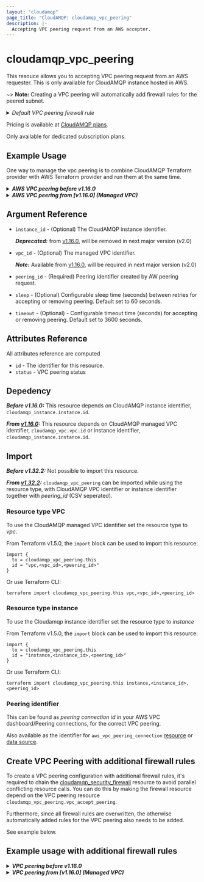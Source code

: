 ```yaml
---
layout: "cloudamqp"
page_title: "CloudAMQP: cloudamqp_vpc_peering"
description: |-
  Accepting VPC peering request from an AWS accepter.
---
```


# cloudamqp_vpc_peering

This resouce allows you to accepting VPC peering request from an AWS requester. This is only
available for CloudAMQP instance hosted in AWS.

~> **Note:** Creating a VPC peering will automatically add firewall rules for the peered subnet.

<details>
 <summary>
    <i>Default VPC peering firewall rule</i>
  </summary>

For LavinMQ:

```hcl
rules {
  Description = "VPC peer request"
  ip          = "<VPC peered subnet>"
  ports       = [15672, 5552, 5551]
  services    = ["AMQP", "AMQPS", "HTTPS"]
}
```

For RabbitMQ:

```hcl
rules {
  Description = "VPC peer request"
  ip          = "<VPC peered subnet>"
  ports       = [15672]
  services    = ["AMQP", "AMQPS", "HTTPS", "STREAM", "STREAM_SSL"]
}
```

</details>

Pricing is available at [CloudAMQP plans].

Only available for dedicated subscription plans.

## Example Usage

One way to manage the vpc peering is to combine CloudAMQP Terraform provider with AWS Terraform
provider and run them at the same time.

<details>
  <summary>
    <b>
      <i>AWS VPC peering before v1.16.0</i>
    </b>
  </summary>

```hcl
# Configure CloudAMQP provider
provider "cloudamqp" {
  apikey = var.cloudamqp_customer_api_key
}

# CloudAMQP - new instance, need to be created with a vpc
resource "cloudamqp_instance" "instance" {
  name        = "terraform-vpc-accepter"
  plan        = "penguin-1"
  region      = "amazon-web-services::us-east-1"
  tags        = ["terraform"]
  vpc_subnet  = "10.40.72.0/24"
}

# CloudAMQP - Extract vpc information
data "cloudamqp_vpc_info" "vpc_info" {
  instance_id = cloudamqp_instance.instance.id
}

# Configure AWS provider
provider "aws" {
  region      = var.aws_region
  access_key  = var.aws_access_key
  secret_key  = var.aws_secret_key
}

# AWS - retreive instance to get subnet identifier
data "aws_instance" "aws_instance" {
  provider = aws

  instance_tags = {
    Name   = var.aws_instance_name
  }
}

# AWS - retrieve subnet
data "aws_subnet" "subnet" {
  provider  = aws
  id        = data.aws_instance.aws_instance.subnet_id
}

# AWS - Create peering request
resource "aws_vpc_peering_connection" "aws_vpc_peering" {
  provider      = aws
  vpc_id        = data.aws_subnet.subnet.vpc_id
  peer_vpc_id   = data.cloudamqp_vpc_info.vpc_info.id
  peer_owner_id = data.cloudamqp_vpc_info.vpc_info.owner_id
  tags          = { Name = var.aws_peering_name }
}

# CloudAMQP - accept the peering request
resource "cloudamqp_vpc_peering" "vpc_accept_peering" {
  instance_id = cloudamqp_instance.instance.id
  peering_id  = aws_vpc_peering_connection.aws_vpc_peering.id
}

# AWS - retrieve the route table created in AWS
data "aws_route_table" "route_table" {
  provider  = aws
  vpc_id    = data.aws_subnet.subnet.vpc_id
}

# AWS - Once the peering request is accepted, configure routing table on accepter to allow traffic
resource "aws_route" "accepter_route" {
  provider                  = aws
  route_table_id            = data.aws_route_table.route_table.route_table_id
  destination_cidr_block    = cloudamqp_instance.instance.vpc_subnet
  vpc_peering_connection_id = aws_vpc_peering_connection.aws_vpc_peering.id

  depends_on = [
    cloudamqp_vpc_peering.vpc_accept_peering
  ]
}
```

</details>

<details>
  <summary>
    <b>
      <i>AWS VPC peering from [v1.16.0] (Managed VPC)</i>
    </b>
  </summary>

```hcl
# Configure CloudAMQP provider
provider "cloudamqp" {
  apikey = var.cloudamqp_customer_api_key
}

# CloudAMQP - Managed VPC resource
resource "cloudamqp_vpc" "vpc" {
  name    = "<VPC name>"
  region  = "amazon-web-services::us-east-1"
  subnet  = "10.56.72.0/24"
  tags    = ["terraform"]
}

# CloudAMQP - new instance, need to be created with a vpc
resource "cloudamqp_instance" "instance" {
  name                = "terraform-vpc-accepter"
  plan                = "penguin-1"
  region              = "amazon-web-services::us-east-1"
  tags                = ["terraform"]
  vpc_id              = cloudamqp_vpc.vpc.id
  keep_associated_vpc = true
}

# CloudAMQP - Extract vpc information
data "cloudamqp_vpc_info" "vpc_info" {
  vpc_id = cloudamqp_vpc.vpc.id
  # vpc_id prefered over instance_id
  # instance_id = cloudamqp_instance.instance.id
}

# Configure AWS provider
provider "aws" {
  region      = var.aws_region
  access_key  = var.aws_access_key
  secret_key  = var.aws_secret_key
}

# AWS - retreive instance to get subnet identifier
data "aws_instance" "aws_instance" {
  provider = aws

  instance_tags = {
    Name   = var.aws_instance_name
  }
}

# AWS - retrieve subnet
data "aws_subnet" "subnet" {
  provider  = aws
  id        = data.aws_instance.aws_instance.subnet_id
}

# AWS - Create peering request
resource "aws_vpc_peering_connection" "aws_vpc_peering" {
  provider      = aws
  vpc_id        = data.aws_subnet.subnet.vpc_id
  peer_vpc_id   = data.cloudamqp_vpc_info.vpc_info.id
  peer_owner_id = data.cloudamqp_vpc_info.vpc_info.owner_id
  tags          = { Name = var.aws_peering_name }
}

# CloudAMQP - accept the peering request
resource "cloudamqp_vpc_peering" "vpc_accept_peering" {
  vpc_id      = cloudamqp_vpc.vpc.id
  # vpc_id prefered over instance_id
  # instance_id = cloudamqp_instance.instance.id
  peering_id  = aws_vpc_peering_connection.aws_vpc_peering.id
  sleep       = 30
  timeout     = 600
}

# AWS - retrieve the route table created in AWS
data "aws_route_table" "route_table" {
  provider  = aws
  vpc_id    = data.aws_subnet.subnet.vpc_id
}

# AWS - Once the peering request is accepted, configure routing table on accepter to allow traffic
resource "aws_route" "accepter_route" {
  provider                  = aws
  route_table_id            = data.aws_route_table.route_table.route_table_id
  destination_cidr_block    = cloudamqp_instance.instance.vpc_subnet
  vpc_peering_connection_id = aws_vpc_peering_connection.aws_vpc_peering.id

  depends_on = [
    cloudamqp_vpc_peering.vpc_accept_peering
  ]
}
```

 </details>

## Argument Reference

* `instance_id` - (Optional) The CloudAMQP instance identifier.

  ***Deprecated:*** from [v1.16.0], will be removed in next major version (v2.0)

* `vpc_id`      - (Optional) The managed VPC identifier.

  ***Note:*** Available from [v1.16.0], will be required in next major version (v2.0)

* `peering_id`  - (Required) Peering identifier created by AW peering request.
* `sleep`       - (Optional) Configurable sleep time (seconds) between retries for accepting or
                  removing peering. Default set to 60 seconds.
* `timeout`     - (Optional) - Configurable timeout time (seconds) for accepting or removing
                  peering. Default set to 3600 seconds.

## Attributes Reference

All attributes reference are computed

* `id`      - The identifier for this resource.
* `status`  - VPC peering status

## Depedency

***Before v1.16.0:***
This resource depends on CloudAMQP instance identifier, `cloudamqp_instance.instance.id`.

***From [v1.16.0]:***
This resource depends on CloudAMQP managed VPC identifier, `cloudamqp_vpc.vpc.id` or instance
identifier, `cloudamqp_instance.instance.id`.

## Import

***Before v1.32.2:***
Not possible to import this resource.

***From [v1.32.2]:***
`cloudamqp_vpc_peering` can be imported while using the resource type, with CloudAMQP VPC
identifier or instance identifier together with *peering_id* (CSV seperated).

### Resource type VPC

To use the CloudAMQP managed VPC identifier set the resource type to *vpc*.

From Terraform v1.5.0, the `import` block can be used to import this resource:

```hcl
import {
  to = cloudamqp_vpc_peering.this
  id = "vpc,<vpc_id>,<peering_id>"
}
```

Or use Terraform CLI:

```hcl
terraform import cloudamqp_vpc_peering.this vpc,<vpc_id>,<peering_id>
```

### Resource type instance

To use the Cloudamqp instance identifier set the resource type to *instance*

From Terraform v1.5.0, the `import` block can be used to import this resource:

```hcl
import {
  to = cloudamqp_vpc_peering.this
  id = "instance,<instance_id>,<peering_id>"
}
```

Or use Terraform CLI:

```hcl
terraform import cloudamqp_vpc_peering.this instance,<instance_id>,<peering_id>
```

### Peering identifier

This can be found as *peering connection id* in your AWS VPC dashboard/Peering connections, for the
correct VPC peering.

Also available as the identifier for `aws_vpc_peering_connection` [resource] or [data source].

## Create VPC Peering with additional firewall rules

To create a VPC peering configuration with additional firewall rules, it's required to chain the
[cloudamqp_security_firewall] resource to avoid parallel conflicting resource calls. You can do this
by making the firewall resource depend on the VPC peering resource
`cloudamqp_vpc_peering.vpc_accept_peering`.

Furthermore, since all firewall rules are overwritten, the otherwise automatically added rules for
the VPC peering also needs to be added.

See example below.

## Example usage with additional firewall rules

<details>
  <summary>
    <b>
      <i>VPC peering before v1.16.0</i>
    </b>
  </summary>

```hcl
# AWS - retrieve subnet
data "aws_subnet" "subnet" {
  provider  = aws
  id        = data.aws_instance.aws_instance.subnet_id
}

# CloudAMQP - accept the peering request
resource "cloudamqp_vpc_peering" "vpc_accept_peering" {
  instance_id = cloudamqp_instance.instance.id
  peering_id  = aws_vpc_peering_connection.aws_vpc_peering.id
}

# Firewall rules
resource "cloudamqp_security_firewall" "firewall_settings" {
  instance_id = cloudamqp_instance.instance.id

  # Default VPC peering rule
  rules {
    ip          =  data.aws_instance.aws_instance.subnet_id
    ports       = [15672, 5552, 5551]
    services    = ["AMQP","AMQPS"]
    description = "VPC peering for <NETWORK>"
  }

  rules {
    ip        = "192.168.0.0/24"
    ports     = [4567, 4568]
    services  = ["AMQP","AMQPS", "HTTPS"]
  }

  depends_on = [
    cloudamqp_vpc_peering.vpc_accept_peering
  ]
}
```

</details>

<details>
  <summary>
    <b>
      <i>VPC peering from [v1.16.0] (Managed VPC)</i>
    </b>
  </summary>

```hcl
# AWS - retrieve subnet
data "aws_subnet" "subnet" {
  provider  = aws
  id        = data.aws_instance.aws_instance.subnet_id
}

# CloudAMQP - accept the peering request
resource "cloudamqp_vpc_peering" "vpc_accept_peering" {
  vpc_id      = cloudamqp_vpc.vpc.id
  # vpc_id prefered over instance_id
  # instance_id = cloudamqp_instance.instance.id
  peering_id  = aws_vpc_peering_connection.aws_vpc_peering.id
  sleep       = 30
  timeout     = 600
}

# AWS - VPC subnet for peering requester
data "aws_vpc" "requester_vpc" {
  id = data.aws_subnet.subnet.vpc_id
}

# CloudAMQP - Managed firewall rules
resource "cloudamqp_security_firewall" "firewall_settings" {
  instance_id = cloudamqp_instance.instance.id

  # Default VPC peering rule
  rules {
    ip          =  data.aws_vpc.requester_vpc.cidr_block
    ports       = [15672, 5552, 5551]
    services    = ["AMQP","AMQPS"]
    description = "VPC peering for <NETWORK>"
  }

  rules {
    ip          = "0.0.0.0/0"
    ports       = []
    services    = ["HTTPS"]
    description = "MGMT interface"
  }

  depends_on = [
    cloudamqp_vpc_peering.vpc_accept_peering
  ]
}
```

</details>

[CloudAMQP plans]: https://www.cloudamqp.com/plans.html
[cloudamqp_security_firewall]: ./security_firewall.md
[data source]: https://registry.terraform.io/providers/hashicorp/aws/latest/docs/data-sources/vpc_peering_connection
[resource]: https://registry.terraform.io/providers/hashicorp/aws/latest/docs/resources/vpc_peering_connection
[v1.16.0]: https://github.com/cloudamqp/terraform-provider-cloudamqp/releases/tag/v1.16.0
[v1.32.2]: https://github.com/cloudamqp/terraform-provider-cloudamqp/releases/tag/v1.32.2
